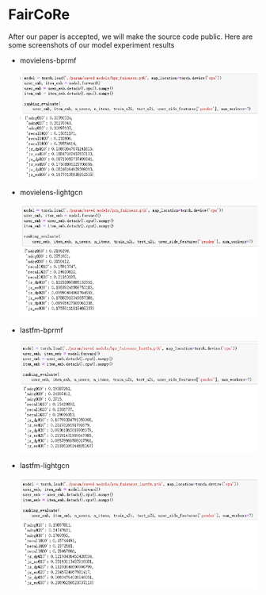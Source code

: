 # FairCoRe
After our paper is accepted, we will make the source code public.
Here are some screenshots of our model experiment results

+ movielens-bprmf
  <p align="center">
    <img src="https://github.com/FairCoRe2024/FairCoRe/blob/main/screenshots/screenshot_movielens_bpr.png" />
  </p>
+ movielens-lightgcn
  <p align="center">
    <img src="https://github.com/FairCoRe2024/FairCoRe/blob/main/screenshots/screenshot_movielens_gcn.png" />
  </p>
+ lastfm-bprmf
  <p align="center">
    <img src="https://github.com/FairCoRe2024/FairCoRe/blob/main/screenshots/screenshot_lastfm_bpr.png" />
  </p>
+ lastfm-lightgcn
  <p align="center">
    <img src="https://github.com/FairCoRe2024/FairCoRe/blob/main/screenshots/screenshot_lastfm_gcn.png" />
  </p>



